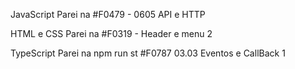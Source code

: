 JavaScript
Parei na 
#F0479 - 0605 API e HTTP

HTML e CSS
Parei na #F0319 - Header e menu 2

TypeScript
Parei na npm run st
#F0787 03.03 Eventos e CallBack 1
